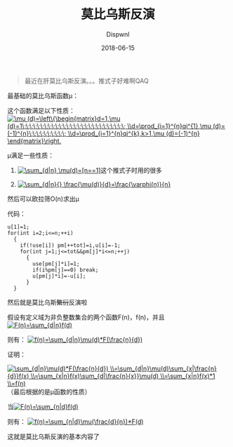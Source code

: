 ﻿---
layout:     post
title:      "莫比乌斯反演"
date:       2018-06-15
author:     "Dispwnl"
header-img: "img/used/325.jpg"
catalog: true
tags:
    - 数论
    - 莫比乌斯反演
---
>最近在肝莫比乌斯反演。。。推式子好难啊QAQ

最基础的莫比乌斯函数μ：

这个函数满足以下性质：<a href="http://www.codecogs.com/eqnedit.php?latex=\mu&space;(d)=\left\{\begin{matrix}d=1,\mu&space;(d)=1\;\;\;\;\;\;\;\;\;\;\;\;\;\;\;\;\;\;\;\;\;\;\;\;\;\;\;\;&space;\\d=\prod_{i=1}^{n}qi^{1},\mu&space;(d)=(-1)^{n}\;\;\;\;\;\;\;\;\;\;&space;\\d=\prod_{i=1}^{n}qi^{k},k>1,\mu&space;(d)=(-1)^{n}&space;\end{matrix}\right." target="_blank"><img src="http://latex.codecogs.com/gif.latex?\mu&space;(d)=\left\{\begin{matrix}d=1,\mu&space;(d)=1\;\;\;\;\;\;\;\;\;\;\;\;\;\;\;\;\;\;\;\;\;\;\;\;\;\;\;\;&space;\\d=\prod_{i=1}^{n}qi^{1},\mu&space;(d)=(-1)^{n}\;\;\;\;\;\;\;\;\;\;&space;\\d=\prod_{i=1}^{n}qi^{k},k>1,\mu&space;(d)=(-1)^{n}&space;\end{matrix}\right." title="\mu (d)=\left\{\begin{matrix}d=1,\mu (d)=1\;\;\;\;\;\;\;\;\;\;\;\;\;\;\;\;\;\;\;\;\;\;\;\;\;\;\;\; \\d=\prod_{i=1}^{n}qi^{1},\mu (d)=(-1)^{n}\;\;\;\;\;\;\;\;\;\; \\d=\prod_{i=1}^{n}qi^{k},k>1,\mu (d)=(-1)^{n} \end{matrix}\right." /></a>

μ满足一些性质：

1. <a href="http://www.codecogs.com/eqnedit.php?latex=\sum_{d|n}&space;\mu(d)=[n==1]" target="_blank"><img src="http://latex.codecogs.com/gif.latex?\sum_{d|n}&space;\mu(d)=[n==1]" title="\sum_{d|n} \mu(d)=[n==1]" /></a>这个推式子时用的很多

2. <a href="http://www.codecogs.com/eqnedit.php?latex=\sum_{d|n}{}&space;\frac{\mu(d)}{d}=\frac{\varphi(n)}{n}" target="_blank"><img src="http://latex.codecogs.com/gif.latex?\sum_{d|n}{}&space;\frac{\mu(d)}{d}=\frac{\varphi(n)}{n}" title="\sum_{d|n}{} \frac{\mu(d)}{d}=\frac{\varphi(n)}{n}" /></a>

然后可以欧拉筛O(n)求出μ

代码：
```
u[1]=1;
for(int i=2;i<=n;++i)
  {
  	if(!use[i]) pm[++tot]=i,u[i]=-1;
  	for(int j=1;j<=tot&&pm[j]*i<=n;++j)
  	  {
  	  	use[pm[j]*i]=1;
  	  	if(i%pm[j]==0) break;
  	  	u[pm[j]*i]=-u[i];
	  }
  }
```

然后就是莫比乌斯~~繁衍~~反演啦

假设有定义域为非负整数集合的两个函数F(n)，f(n)，并且
<a href="http://www.codecogs.com/eqnedit.php?latex=F(n)=\sum_{d|n}f(d)" target="_blank"><img src="http://latex.codecogs.com/gif.latex?F(n)=\sum_{d|n}f(d)" title="F(n)=\sum_{d|n}f(d)" /></a>

则有：
<a href="http://www.codecogs.com/eqnedit.php?latex=f(n)=\sum_{d|n}\mu(d)*F(\frac{n}{d})" target="_blank"><img src="http://latex.codecogs.com/gif.latex?f(n)=\sum_{d|n}\mu(d)*F(\frac{n}{d})" title="f(n)=\sum_{d|n}\mu(d)*F(\frac{n}{d})" /></a>

证明：

<a href="http://www.codecogs.com/eqnedit.php?latex=\sum_{d|n}\mu(d)*F(\frac{n}{d})&space;\\=\sum_{d|n}\mu(d)\sum_{x|\frac{n}{d}}f(x)&space;\\=\sum_{x|n}f(x)\sum_{d|\frac{n}{x}}\mu(d)&space;\\=\sum_{x|n}f(x)*1&space;\\=f(n)" target="_blank"><img src="http://latex.codecogs.com/gif.latex?\sum_{d|n}\mu(d)*F(\frac{n}{d})&space;\\=\sum_{d|n}\mu(d)\sum_{x|\frac{n}{d}}f(x)&space;\\=\sum_{x|n}f(x)\sum_{d|\frac{n}{x}}\mu(d)&space;\\=\sum_{x|n}f(x)*1&space;\\=f(n)" title="\sum_{d|n}\mu(d)*F(\frac{n}{d}) \\=\sum_{d|n}\mu(d)\sum_{x|\frac{n}{d}}f(x) \\=\sum_{x|n}f(x)\sum_{d|\frac{n}{x}}\mu(d) \\=\sum_{x|n}f(x)*1 \\=f(n)" /></a>（最后根据的是μ函数的性质）

当<a href="http://www.codecogs.com/eqnedit.php?latex=F(n)=\sum_{n|d}f(d)" target="_blank"><img src="http://latex.codecogs.com/gif.latex?F(n)=\sum_{n|d}f(d)" title="F(n)=\sum_{n|d}f(d)" /></a>

则有：
<a href="http://www.codecogs.com/eqnedit.php?latex=f(n)=\sum_{n|d}\mu(\frac{d}{n})*F(d)" target="_blank"><img src="http://latex.codecogs.com/gif.latex?f(n)=\sum_{n|d}\mu(\frac{d}{n})*F(d)" title="f(n)=\sum_{n|d}\mu(\frac{d}{n})*F(d)" /></a>

这就是莫比乌斯反演的基本内容了
